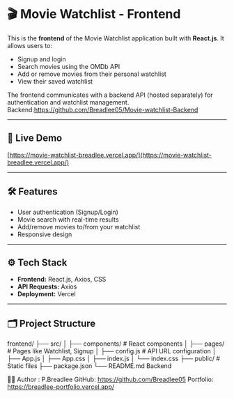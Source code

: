 # 🎬 Movie Watchlist - Frontend

This is the **frontend** of the Movie Watchlist application built with **React.js**. It allows users to:

- Signup and login
- Search movies using the OMDb API
- Add or remove movies from their personal watchlist
- View their saved watchlist

The frontend communicates with a backend API (hosted separately) for authentication and watchlist management.
Backend:https://github.com/Breadlee05/Movie-watchlist-Backend

---

## 🔗 Live Demo

[https://movie-watchlist-breadlee.vercel.app/](https://movie-watchlist-breadlee.vercel.app/)

---

## 🛠 Features

- User authentication (Signup/Login)
- Movie search with real-time results
- Add/remove movies to/from your watchlist
- Responsive design

---

## ⚙️ Tech Stack

- **Frontend:** React.js, Axios, CSS
- **API Requests:** Axios
- **Deployment:** Vercel

---

## 🗂 Project Structure

frontend/
├── src/
│ ├── components/ # React components
│ ├── pages/ # Pages like Watchlist, Signup
│ ├── config.js # API URL configuration
│ ├── App.js
│ ├── App.css
│ ├── index.js
│ └── index.css
├── public/ # Static files
├── package.json
└── README.md
Backend


👨‍💻 Author :
P.Breadlee 
GitHub: https://github.com/Breadlee05
Portfolio: https://breadlee-portfolio.vercel.app/
